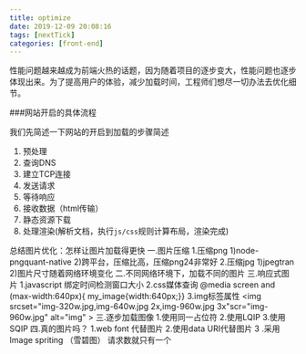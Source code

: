 ```yaml
---
title: optimize
date: 2019-12-09 20:08:16
tags: [nextTick]
categories: [front-end]
---
```


性能问题越来越成为前端火热的话题，因为随着项目的逐步变大，性能问题也逐步体现出来。为了提高用户的体验，减少加载时间，工程师们想尽一切办法去优化细节。

<!-- more -->

###网站开启的具体流程

我们先简述一下网站的开启到加载的步骤简述

1. 预处理
2. 查询DNS
3. 建立TCP连接
4. 发送请求
5. 等待响应
6. 接收数据（html传输）
7. 静态资源下载
8. 处理渲染(解析文档，执行`js/css`规则计算布局，渲染完成)





总结图片优化：怎样让图片加载得更快
一.图片压缩
   1.压缩png
         1)node-pngquant-native
         2)跨平台，压缩比高，压缩png24非常好
   2.压缩jpg
        1)jpegtran
        2)图片尺寸随着网络环境变化
二.不同网络环境下，加载不同的图片
三.响应式图片
      1.javascript 绑定时间检测窗口大小
      2.css媒体查询
         @media screen and (max-width:640px){ my_image{width:640px;}}
      3.img标签属性
      <img srcset="img-320w.jpg,img-640w.jpg 2x,img-960w.jpg 3x"scr="img-960w.jpg" alt="img" >
三.逐步加载图像
     1.使用同一占位符
     2.使用LQIP
     3.使用SQIP
四.真的图片吗？
     1.web font 代替图片
     2.使用data URI代替图片
     3 .采用Image spriting （雪碧图） 请求数就只有一个